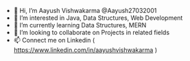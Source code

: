 - 👋 Hi, I’m Aayush Vishwakarma @Aayush27032001
- 👀 I’m interested in Java, Data Structures, Web Development
- 🌱 I’m currently learning Data Structures, MERN
- 💞️ I’m looking to collaborate on Projects in related fields
- 📫 Connect me on Linkedin ( https://www.linkedin.com/in/aayushvishwakarma )

<!---
Aayush27032001/Aayush27032001 is a ✨ special ✨ repository because its `README.md` (this file) appears on your GitHub profile.
You can click the Preview link to take a look at your changes.
--->
